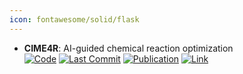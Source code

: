 ```yaml
---
icon: fontawesome/solid/flask
---
```


- **CIME4R**: AI-guided chemical reaction optimization  
		[![Code](https://img.shields.io/github/stars/jku-vds-lab/reaction-cime?style=for-the-badge&logo=github)](https://github.com/jku-vds-lab/reaction-cime) [![Last Commit](https://img.shields.io/github/last-commit/jku-vds-lab/reaction-cime?style=for-the-badge&logo=github)](https://github.com/jku-vds-lab/reaction-cime) [![Publication](https://img.shields.io/badge/Publication-Citations:0-blue?style=for-the-badge&logo=bookstack)](https://doi.org/10.1186/s13321-024-00840-1) [![Link](https://img.shields.io/badge/Link-online-brightgreen?style=for-the-badge&logo=cachet&logoColor=65FF8F)](https://reaction-optimization.jku-vds-lab.at/) 
